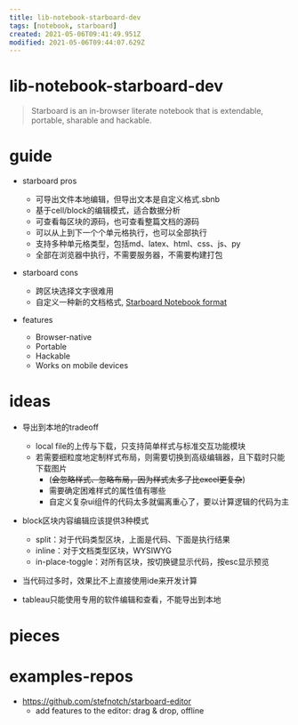 ```yaml
---
title: lib-notebook-starboard-dev
tags: [notebook, starboard]
created: 2021-05-06T09:41:49.951Z
modified: 2021-05-06T09:44:07.629Z
---
```


# lib-notebook-starboard-dev

> Starboard is an in-browser literate notebook that is extendable, portable, sharable and hackable.

# guide
- starboard pros
  - 可导出文件本地编辑，但导出文本是自定义格式.sbnb
  - 基于cell/block的编辑模式，适合数据分析
  - 可查看每区块的源码，也可查看整篇文档的源码
  - 可以从上到下一个个单元格执行，也可以全部执行
  - 支持多种单元格类型，包括md、latex、html、css、js、py
  - 全部在浏览器中执行，不需要服务器，不需要构建打包

- starboard cons
  - 跨区块选择文字很难用
  - 自定义一种新的文档格式, [Starboard Notebook format](https://github.com/gzuidhof/starboard-notebook/blob/master/docs/format.md)

- features
  - Browser-native
  - Portable
  - Hackable
  - Works on mobile devices
# ideas
- 导出到本地的tradeoff
  - local file的上传与下载，只支持简单样式与标准交互功能模块
  - 若需要细粒度地定制样式布局，则需要切换到高级编辑器，且下载时只能下载图片
    - (~~会忽略样式、忽略布局，因为样式太多了比excel更复杂~~)
    - 需要确定困难样式的属性值有哪些
    - 自定义复杂ui组件的代码太多就偏离重心了，要以计算逻辑的代码为主

- block区块内容编辑应该提供3种模式
  - split：对于代码类型区块，上面是代码、下面是执行结果
  - inline：对于文档类型区块，WYSIWYG
  - in-place-toggle：对所有区块，按切换键显示代码，按esc显示预览

- 当代码过多时，效果比不上直接使用ide来开发计算
- tableau只能使用专用的软件编辑和查看，不能导出到本地
# pieces

# examples-repos

- https://github.com/stefnotch/starboard-editor
  - add features to the editor: drag & drop, offline
